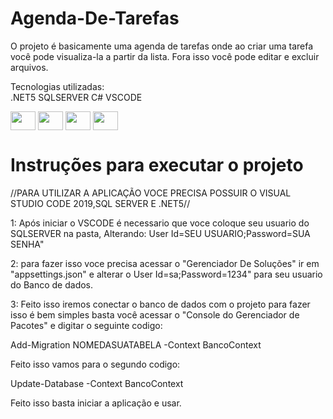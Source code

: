 # Agenda-De-Tarefas
O projeto é basicamente uma agenda de tarefas onde ao criar uma tarefa você pode visualiza-la a partir da lista. Fora isso você pode editar e excluir arquivos. 

Tecnologias utilizadas:  <br/> 
.NET5 SQLSERVER C# VSCODE  <br/> 
<div style="display: inline_block">
  <img align="center" height="30" width="40" img src="https://cdn.jsdelivr.net/gh/devicons/devicon/icons/dotnetcore/dotnetcore-original.svg" />
  <img align="center" height="30" width="40" src="https://cdn.jsdelivr.net/gh/devicons/devicon/icons/microsoftsqlserver/microsoftsqlserver-plain-wordmark.svg" />
  <img align="center" height="30" width="40" src="https://cdn.jsdelivr.net/gh/devicons/devicon/icons/csharp/csharp-original.svg" />
  <img align="center" height="30" width="40" src="https://cdn.jsdelivr.net/gh/devicons/devicon/icons/vscode/vscode-original.svg" /> <br/>         
</div>

# Instruções para executar o projeto 
//PARA UTILIZAR A APLICAÇÃO VOCE PRECISA POSSUIR O VISUAL STUDIO CODE 2019,SQL SERVER E .NET5//

1: Após iniciar o VSCODE é necessario que voce coloque seu usuario do SQLSERVER na pasta, Alterando: User Id=SEU USUARIO;Password=SUA SENHA"

2: para fazer isso voce precisa acessar o "Gerenciador De Soluções" ir em "appsettings.json" e alterar o User Id=sa;Password=1234" para seu usuario do Banco de dados.

3: Feito isso iremos conectar o banco de dados com o projeto para fazer isso é bem simples basta você acessar o "Console do Gerenciador de Pacotes" e digitar o seguinte codigo:

Add-Migration NOMEDASUATABELA -Context BancoContext 

Feito isso vamos para o segundo codigo:

Update-Database -Context BancoContext 

Feito isso basta iniciar a aplicação e usar.

